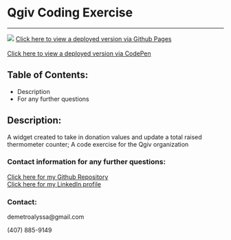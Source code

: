 <!DOCTYPE html>
<html lang= "en">
<head>
<meta charset="UTF-8" />
<meta name="viewport" content="width=device-width, initial-scale=1.0">
<h1>Qgiv Coding Exercise</h1>
<hr>
</head>
<body>
<img src="https://i.imgur.com/NLiKM9b.jpg">
<a href="https://leanndemetro.github.io/QgivCodeExercise/"> Click here to view a deployed version via Github Pages<a> 
<br></br>
<a href="https://codepen.io/alyssademetro/pen/RwVPzdp"> Click here to view a deployed version via CodePen<a> 

<h2>Table of Contents:</h2>
    
<ul>
<li>Description</li>
<li>For any further questions</li>
</ul>   

<h2>Description:</h2>
<p>A widget created to take in donation values and update a total raised thermometer counter; A code exercise for the Qgiv organization  </p>

<h3>Contact information for any further questions:</h3>
         
<a href="https://github.com/leanndemetro/QgivCodeExercise"> Click here for my Github Repository </a>
<br>
<a href="https://www.linkedin.com/in/alyssa-de-metro-59abba1b0/"> Click here for my LinkedIn profile </a>

<h3>Contact:</h3>
<p>demetroalyssa@gmail.com</p>
<p>(407) 885-9149</p>

</body> 
</html>
